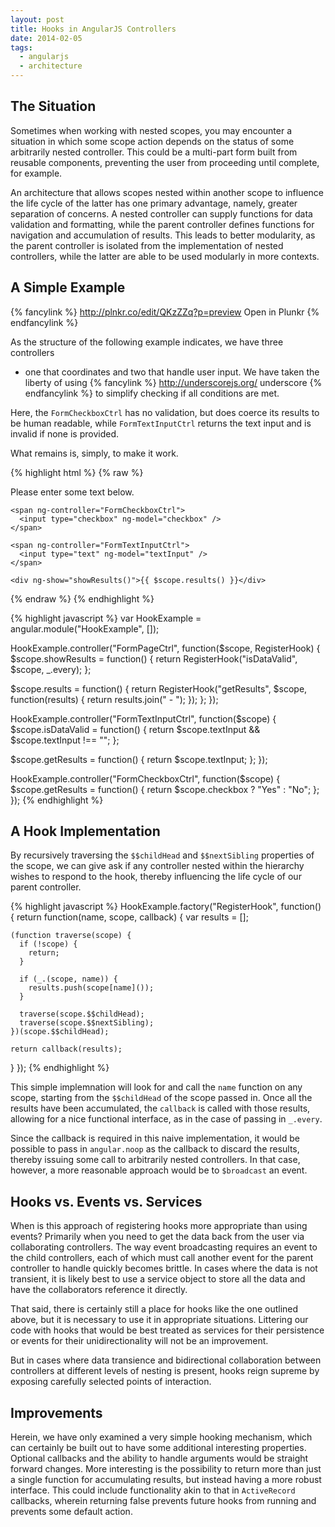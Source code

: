 ```yaml
---
layout: post
title: Hooks in AngularJS Controllers
date: 2014-02-05
tags:
  - angularjs
  - architecture
---
```


## The Situation

Sometimes when working with nested scopes, you may encounter a situation in
which some scope action depends on the status of some arbitrarily nested
controller. This could be a multi-part form built from reusable components,
preventing the user from proceeding until complete, for example.

An architecture that allows scopes nested within another scope to influence the
life cycle of the latter has one primary advantage, namely, greater separation
of concerns. A nested controller can supply functions for data validation and
formatting, while the parent controller defines functions for navigation and
accumulation of results. This leads to better modularity, as the parent
controller is isolated from the implementation of nested controllers, while the
latter are able to be used modularly in more contexts.

##

## A Simple Example

{% fancylink %}
http://plnkr.co/edit/QKzZZq?p=preview
Open in Plunkr
{% endfancylink %}

As the structure of the following example indicates, we have three controllers
- one that coordinates and two that handle user input. We have taken the
liberty of using
{% fancylink %}
http://underscorejs.org/
underscore
{% endfancylink %}
to simplify checking if all conditions are met.

Here, the `FormCheckboxCtrl` has no validation, but does coerce its results to
be human readable, while `FormTextInputCtrl` returns the text input and is
invalid if none is provided.

What remains is, simply, to make it work.

{% highlight html %}
{% raw %}
<body ng-app="HookExample">
  <div ng-controller="FormPageCtrl">
    <p>Please enter some text below.</p>

    <span ng-controller="FormCheckboxCtrl">
      <input type="checkbox" ng-model="checkbox" />
    </span>

    <span ng-controller="FormTextInputCtrl">
      <input type="text" ng-model="textInput" />
    </span>

    <div ng-show="showResults()">{{ $scope.results() }}</div>
  </div>
</body>
{% endraw %}
{% endhighlight %}

{% highlight javascript %}
var HookExample = angular.module("HookExample", []);

HookExample.controller("FormPageCtrl", function($scope, RegisterHook) {
  $scope.showResults = function() {
    return RegisterHook("isDataValid", $scope, _.every);
  };

  $scope.results = function() {
    return RegisterHook("getResults", $scope, function(results) {
      return results.join(" - ");
    });
  };
});

HookExample.controller("FormTextInputCtrl", function($scope) {
  $scope.isDataValid = function() {
    return $scope.textInput && $scope.textInput !== "";
  };

  $scope.getResults = function() {
    return $scope.textInput;
  };
});

HookExample.controller("FormCheckboxCtrl", function($scope) {
  $scope.getResults = function() {
    return $scope.checkbox ? "Yes" : "No";
  };
});
{% endhighlight %}

## A Hook Implementation

By recursively traversing the `$$childHead` and `$$nextSibling` properties of
the scope, we can give ask if any controller nested within the hierarchy wishes
to respond to the hook, thereby influencing the life cycle of our parent
controller.

{% highlight javascript %}
HookExample.factory("RegisterHook", function() {
  return function(name, scope, callback) {
    var results = [];

    (function traverse(scope) {
      if (!scope) {
        return;
      }

      if (_.(scope, name)) {
        results.push(scope[name]());
      }

      traverse(scope.$$childHead);
      traverse(scope.$$nextSibling);
    })(scope.$$childHead);

    return callback(results);
  }
});
{% endhighlight %}

This simple implemnation will look for and call the `name` function on any
scope, starting from the `$$childHead` of the scope passed in. Once all the
results have been accumulated, the `callback` is called with those results,
allowing for a nice functional interface, as in the case of passing in
`_.every`.

Since the callback is required in this naive implementation, it
would be possible to pass in `angular.noop` as the callback to discard the
results, thereby issuing some call to arbitrarily nested controllers. In that
case, however, a more reasonable approach would be to `$broadcast` an event.

## Hooks vs. Events vs. Services

When is this approach of registering hooks more appropriate than using events?
Primarily when you need to get the data back from the user via collaborating
controllers. The way event broadcasting requires an event to the child
controllers, each of which must call another event for the parent controller to
handle quickly becomes brittle.  In cases where the data is not transient, it
is likely best to use a service object to store all the data and have the
collaborators reference it directly.

That said, there is certainly still a place for hooks like the one outlined
above, but it is necessary to use it in appropriate situations. Littering our
code with hooks that would be best treated as services for their persistence or
events for their unidirectionality will not be an improvement.

But in cases where data transience and bidirectional collaboration between
controllers at different levels of nesting is present, hooks reign supreme by
exposing carefully selected points of interaction.

## Improvements

Herein, we have only examined a very simple hooking mechanism, which can
certainly be built out to have some additional interesting properties. Optional
callbacks and the ability to handle arguments would be straight forward
changes.  More interesting is the possibility to return more than just a single
function for accumulating results, but instead having a more robust interface.
This could include functionality akin to that in `ActiveRecord` callbacks,
wherein returning false prevents future hooks from running and prevents some
default action.
